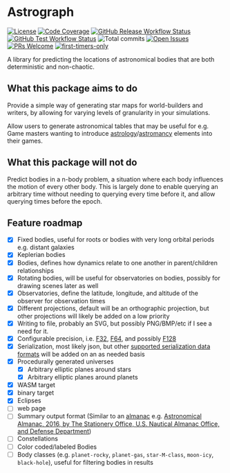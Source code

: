 # Astrograph

[![License](https://img.shields.io/github/license/2sugarcubes/astrograph)](https://github.com/2sugarcubes/astrograph/LICENSE.txt)
[![Code Coverage](https://codecov.io/gh/2sugarcubes/astrograph/branch/dev/graph/badge.svg?token=E27GPTMWQY)](https://codecov.io/github/2sugarcubes/astrograph)
[![GitHub Release Workflow Status](https://img.shields.io/github/actions/workflow/status/2sugarcubes/astrograph/release.yml)](https://github.com/2sugarcubes/astrograph/releases)
[![GitHub Test Workflow Status](https://img.shields.io/github/actions/workflow/status/2sugarcubes/astrograph/tests.yml?label=tests)](https://github.com/2sugarcubes/astrograph/actions/workflows/tests.yml)
![Total commits](https://img.shields.io/github/commit-activity/t/2sugarcubes/astrograph/dev)
[![Open Issues](https://img.shields.io/github/issues/2sugarcubes/astrograph)](https://github.com/2sugarcubes/astrograph/issues)
[![PRs Welcome](https://img.shields.io/badge/PRs-welcome-brightgreen.svg?style=flat-square)](https://makeapullrequest.com)
[![first-timers-only](https://img.shields.io/badge/first--timers--only-friendly-blue.svg?style=flat-square)](https://www.firsttimersonly.com/)

A library for predicting the locations of astronomical bodies that are both deterministic and non-chaotic.

## What this package aims to do

Provide a simple way of generating star maps for world-builders and writers, by allowing for varying levels of granularity in your simulations.

Allow users to generate astronomical tables that may be useful for e.g. Game masters wanting to introduce [astrology](https://en.wikipedia.org/wiki/Astrology)/[astromancy](https://en.wikipedia.org/wiki/Astromancy) elements into their games.

## What this package will not do

Predict bodies in a n-body problem, a situation where each body influences the motion of every other body. This is largely done to enable querying an arbitrary time without needing to querying every time before it, and allow querying times before the epoch.

## Feature roadmap

- [x] Fixed bodies, useful for roots or bodies with very long orbital periods e.g. distant galaxies
- [x] Keplerian bodies
- [x] Bodies, defines how dynamics relate to one another in parent/children relationships
- [x] Rotating bodies, will be useful for observatories on bodies, possibly for drawing scenes later as well
- [x] Observatories, define the latitude, longitude, and altitude of the observer for observation times
- [x] Different projections, default will be an orthographic projection, but other projections will likely be added on a low priority
- [x] Writing to file, probably an SVG, but possibly PNG/BMP/etc if I see a need for it.
- [x] Configurable precision, i.e. [F32](https://en.wikipedia.org/wiki/Single-precision_floating-point_format), [F64](https://en.wikipedia.org/wiki/Double-precision_floating-point_format), and possibly [F128](https://en.wikipedia.org/wiki/Quadruple-precision_floating-point_format)
- [x] Serialization, most likely json, but other [supported serialization data formats](https://serde.rs/#data-formats) will be added on an as needed basis
- [x] Procedurally generated universes
  - [x] Arbitrary elliptic planes around stars
  - [x] Arbitrary elliptic planes around planets
- [x] WASM target
- [x] binary target
- [x] Eclipses
- [ ] web page
- [ ] Summary output format (Similar to an [almanac](https://en.wikipedia.org/wiki/Almanac) e.g. [Astronomical Almanac, 2016, by The Stationery Office, U.S. Nautical Almanac Office, and Defense Department](https://openlibrary.org/books/OL50688251M/Astronomical_Almanac))
- [ ] Constellations
- [ ] Color coded/labeled Bodies
- [ ] Body classes (e.g. `planet-rocky`, `planet-gas`, `star-M-class`, `moon-icy`, `black-hole`), useful for filtering bodies in results
